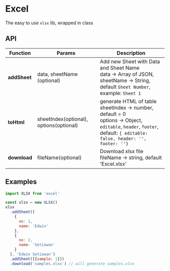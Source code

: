 # Excel
The easy to use `xlsx` lib, wrapped in class

## API
| Function 	| Params 	| Description 	|
|----------	|-----------------------------------------	|----------------------------------------------------------------------------------------------------------------------------------------------------------------------	|
| **addSheet** 	| data, sheetName (optional) 	| Add new Sheet with Data and Sheet Name<br>data -> Array of JSON,<br>sheetName -> String, default `Sheet Number`, example: `Sheet 1` 	|
| **toHtml**	| sheetIndex(optional), options(optional) 	| generate HTML of table<br>sheetIndex -> number, default = 0<br>options -> Object, `editable`, `header`, `footer`, default: ```{ editable: false, header: '', footer: ''}``` 	|
| **download** 	| fileName(optional) 	| Download xlsx file<br>fileName -> string, default 'Excel.xlsx' 	|

## Examples
```js
import XLSX from 'excel'

const xlsx = new XLSX()
xlsx
  .addSheet([
    {
      no: 1, 
      name: 'Edwin'
    },
    {
      no: 2,
      name: 'Setiawan'
    }
  ], 'Edwin Setiawan')
  .addSheet([{sample: 1}])
  .download('samples.xlsx') // will generate samples.xlsx
```
